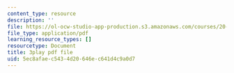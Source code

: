 ```yaml
---
content_type: resource
description: ''
file: https://ol-ocw-studio-app-production.s3.amazonaws.com/courses/20-219-becoming-the-next-bill-nye-writing-and-hosting-the-educational-show-january-iap-2015/5ec8afaec5434d20646ec641d4c9a0d7_AjK2zF9yN0k.pdf
file_type: application/pdf
learning_resource_types: []
resourcetype: Document
title: 3play pdf file
uid: 5ec8afae-c543-4d20-646e-c641d4c9a0d7
---
```

